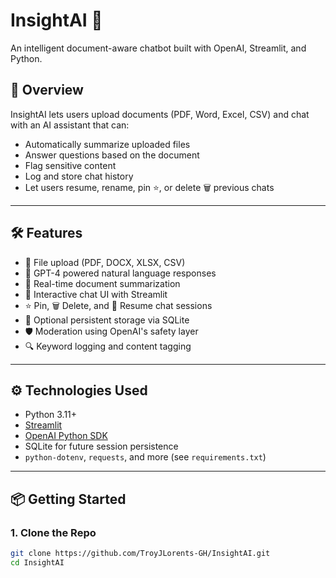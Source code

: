 # InsightAI 🧠
An intelligent document-aware chatbot built with OpenAI, Streamlit, and Python.

## 🚀 Overview
InsightAI lets users upload documents (PDF, Word, Excel, CSV) and chat with an AI assistant that can:
- Automatically summarize uploaded files
- Answer questions based on the document
- Flag sensitive content
- Log and store chat history
- Let users resume, rename, pin ⭐, or delete 🗑 previous chats

---

## 🛠 Features
- 📄 File upload (PDF, DOCX, XLSX, CSV)
- 🧠 GPT-4 powered natural language responses
- 📝 Real-time document summarization
- 💬 Interactive chat UI with Streamlit
- ⭐ Pin, 🗑 Delete, and 🔁 Resume chat sessions
- 💾 Optional persistent storage via SQLite
- 🛡 Moderation using OpenAI's safety layer
- 🔍 Keyword logging and content tagging

---

## ⚙️ Technologies Used
- Python 3.11+
- [Streamlit](https://streamlit.io/)
- [OpenAI Python SDK](https://github.com/openai/openai-python)
- SQLite for future session persistence
- `python-dotenv`, `requests`, and more (see `requirements.txt`)

---

## 📦 Getting Started

### 1. Clone the Repo

```bash
git clone https://github.com/TroyJLorents-GH/InsightAI.git
cd InsightAI
